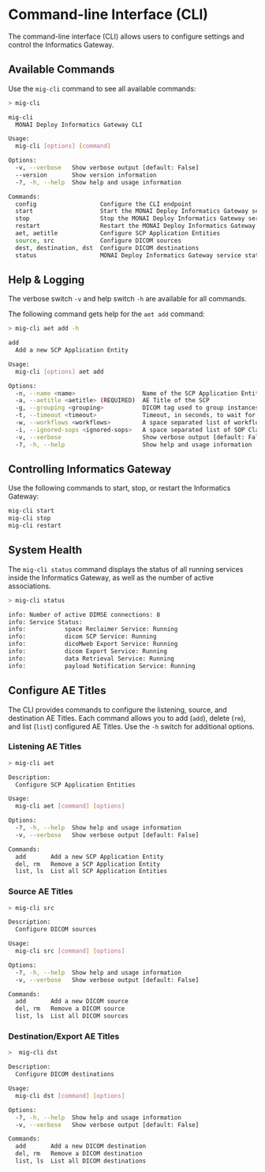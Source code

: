 <!--
  ~ Copyright 2021-2022 MONAI Consortium
  ~
  ~ Licensed under the Apache License, Version 2.0 (the "License");
  ~ you may not use this file except in compliance with the License.
  ~ You may obtain a copy of the License at
  ~
  ~ http://www.apache.org/licenses/LICENSE-2.0
  ~
  ~ Unless required by applicable law or agreed to in writing, software
  ~ distributed under the License is distributed on an "AS IS" BASIS,
  ~ WITHOUT WARRANTIES OR CONDITIONS OF ANY KIND, either express or implied.
  ~ See the License for the specific language governing permissions and
  ~ limitations under the License.
-->


# Command-line Interface (CLI)

The command-line interface (CLI) allows users to configure settings and
control the Informatics Gateway.

## Available Commands

Use the `mig-cli` command to see all available commands:

```bash
> mig-cli

mig-cli
  MONAI Deploy Informatics Gateway CLI

Usage:
  mig-cli [options] [command]

Options:
  -v, --verbose   Show verbose output [default: False]
  --version       Show version information
  -?, -h, --help  Show help and usage information

Commands:
  config                  Configure the CLI endpoint
  start                   Start the MONAI Deploy Informatics Gateway service
  stop                    Stop the MONAI Deploy Informatics Gateway service
  restart                 Restart the MONAI Deploy Informatics Gateway service
  aet, aetitle            Configure SCP Application Entities
  source, src             Configure DICOM sources
  dest, destination, dst  Configure DICOM destinations
  status                  MONAI Deploy Informatics Gateway service status
```

## Help & Logging

The verbose switch `-v` and help switch `-h` are available for all commands.

The following command gets help for the `aet add` command:

```bash
> mig-cli aet add -h

add
  Add a new SCP Application Entity

Usage:
  mig-cli [options] aet add

Options:
  -n, --name <name>                   Name of the SCP Application Entity
  -a, --aetitle <aetitle> (REQUIRED)  AE Title of the SCP
  -g, --grouping <grouping>           DICOM tag used to group instances [default: 0020,000D]
  -t, --timeout <timeout>             Timeout, in seconds, to wait for instances [default: 5]
  -w, --workflows <workflows>         A space separated list of workflow names or IDs to be associated with the SCP AE Title [default: ]
  -i, --ignored-sops <ignored-sops>   A space separated list of SOP Class UIDs to be ignoredS [default: ]
  -v, --verbose                       Show verbose output [default: False]
  -?, -h, --help                      Show help and usage information
```


## Controlling Informatics Gateway

Use the following commands to start, stop, or restart the Informatics Gateway:

```bash
mig-cli start
mig-cli stop
mig-cli restart
```

## System Health

The `mig-cli status` command displays the status of all running services inside the Informatics
Gateway, as well as the number of active associations.

```bash
> mig-cli status

info: Number of active DIMSE connections: 8
info: Service Status:
info:           space Reclaimer Service: Running
info:           dicom SCP Service: Running
info:           dicoMweb Export Service: Running
info:           dicom Export Service: Running
info:           data Retrieval Service: Running
info:           payload Notification Service: Running
```

## Configure AE Titles

The CLI provides commands to configure the listening, source, and destination AE Titles. Each
command allows you to add (`add`), delete (`rm`), and list (`list`) configured AE Titles. Use the
`-h` switch for additional options.

### Listening AE Titles

```bash
> mig-cli aet

Description:
  Configure SCP Application Entities

Usage:
  mig-cli aet [command] [options]

Options:
  -?, -h, --help  Show help and usage information
  -v, --verbose   Show verbose output [default: False]

Commands:
  add       Add a new SCP Application Entity
  del, rm   Remove a SCP Application Entity
  list, ls  List all SCP Application Entities
```

### Source AE Titles

```bash
> mig-cli src

Description:
  Configure DICOM sources

Usage:
  mig-cli src [command] [options]

Options:
  -?, -h, --help  Show help and usage information
  -v, --verbose   Show verbose output [default: False]

Commands:
  add       Add a new DICOM source
  del, rm   Remove a DICOM source
  list, ls  List all DICOM sources

```

### Destination/Export AE Titles

```bash
>  mig-cli dst

Description:
  Configure DICOM destinations

Usage:
  mig-cli dst [command] [options]

Options:
  -?, -h, --help  Show help and usage information
  -v, --verbose   Show verbose output [default: False]

Commands:
  add       Add a new DICOM destination
  del, rm   Remove a DICOM destination
  list, ls  List all DICOM destinations
```
